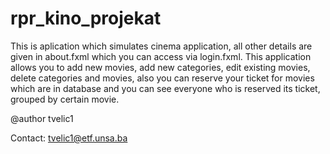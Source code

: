 # rpr_kino_projekat
This is aplication which simulates cinema application, all other details are given in about.fxml
which you can access via login.fxml.
This application allows you to add new movies, add new categories, edit existing movies, delete categories and movies,
also you can reserve your ticket for movies which are in database and you can see everyone who is reserved its ticket,
grouped by certain movie.

@author tvelic1

Contact: tvelic1@etf.unsa.ba

